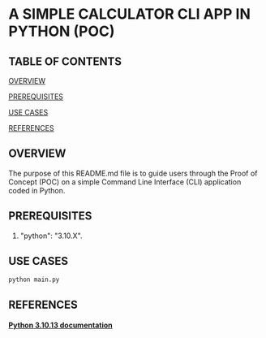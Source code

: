 # A SIMPLE CALCULATOR CLI APP IN PYTHON (POC)

## TABLE OF CONTENTS

[OVERVIEW](#overview)

[PREREQUISITES](#prerequisites)

[USE CASES](#use-cases)

[REFERENCES](#references)

## OVERVIEW

The purpose of this README.md file is to guide users through the Proof of Concept (POC) on a simple Command Line Interface (CLI) application coded in Python.

## PREREQUISITES

1. "python": "3.10.X".

## USE CASES

```
python main.py
```

## REFERENCES

#### [Python 3.10.13 documentation](https://docs.python.org/3.10/)

